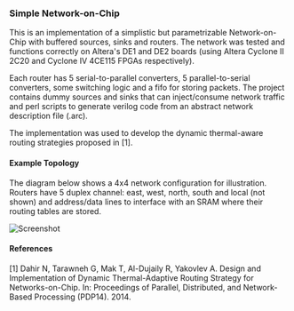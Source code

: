 ### Simple Network-on-Chip

This is an implementation of a simplistic but parametrizable Network-on-Chip with buffered sources, sinks and routers. The network was tested and functions correctly on Altera's DE1 and DE2 boards (using Altera Cyclone II 2C20 and Cyclone IV 4CE115 FPGAs respectively).

Each router has 5 serial-to-parallel converters, 5 parallel-to-serial converters, some switching logic and a fifo for storing packets. The project contains dummy sources and sinks that can inject/consume network traffic and perl scripts to generate verilog code from an abstract network description file (.arc).

The implementation was used to develop the dynamic thermal-aware routing strategies proposed in [1].

#### Example Topology

The diagram below shows a 4x4 network configuration for illustration. Routers have 5 duplex channel: east, west, north, south and local (not shown) and address/data lines to interface with an SRAM where their routing tables are stored.

![Screenshot](https://raw.github.com/gtarawneh/simpnoc/master/diagrams/diagram1.svg "Example Topology")

#### References

[1] Dahir N, Tarawneh G, Mak T, Al-Dujaily R, Yakovlev A. Design and Implementation of Dynamic Thermal-Adaptive Routing Strategy for Networks-on-Chip. In: Proceedings of Parallel, Distributed, and Network-Based Processing (PDP14). 2014.

